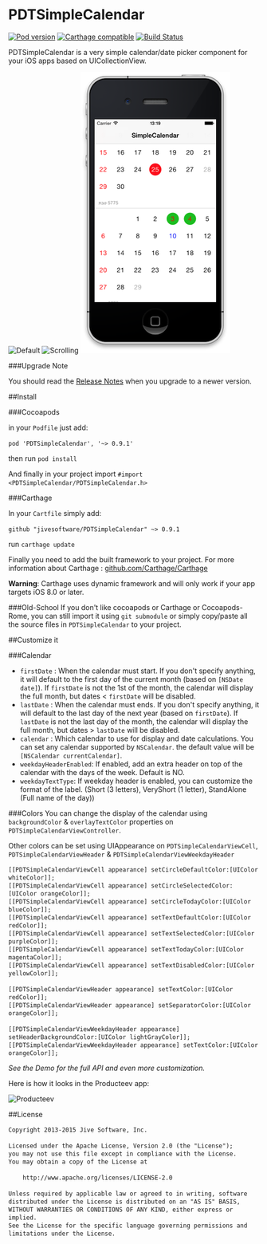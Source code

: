 PDTSimpleCalendar
=================

[![Pod version](https://img.shields.io/cocoapods/v/PDTSimpleCalendar.svg?style=flat)](http://cocoadocs.org/docsets/PDTSimpleCalendar)
[![Carthage compatible](https://img.shields.io/badge/Carthage-compatible-4BC51D.svg?style=flat)](https://github.com/Carthage/Carthage)
[![Build Status](https://img.shields.io/travis/jivesoftware/PDTSimpleCalendar.svg?style=flat)](https://travis-ci.org/jivesoftware/PDTSimpleCalendar)

PDTSimpleCalendar is a very simple calendar/date picker component for your iOS apps based on UICollectionView.

![Default](https://github.com/jivesoftware/PDTSimpleCalendar/raw/master/Documentation/default.png)
![Scrolling](https://github.com/jivesoftware/PDTSimpleCalendar/raw/master/Documentation/scrolling.png)
![Hebrew](https://github.com/jivesoftware/PDTSimpleCalendar/raw/master/Documentation/hebrew.png)

###Upgrade Note

You should read the [Release Notes](https://github.com/jivesoftware/PDTSimpleCalendar/blob/master/RELEASENOTES.md) when you upgrade to a newer version.

##Install

###Cocoapods

in your `Podfile` just add:

`pod 'PDTSimpleCalendar', '~> 0.9.1'`

then run `pod install`

And finally in your project import `#import <PDTSimpleCalendar/PDTSimpleCalendar.h>`

###Carthage

In your `Cartfile` simply add:

`github "jivesoftware/PDTSimpleCalendar" ~> 0.9.1`

run `carthage update`

Finally you need to add the built framework to your project. For more information about Carthage : [github.com/Carthage/Carthage](https://github.com/Carthage/Carthage)

**Warning**: Carthage uses dynamic framework and will only work if your app targets iOS 8.0 or later.

###Old-School
If you don't like cocoapods or Carthage or Cocoapods-Rome, you can still import it using `git submodule` or simply copy/paste all the source files in `PDTSimpleCalendar` to your project.


##Customize it

###Calendar
* `firstDate` : When the calendar must start. If you don't specify anything, it will default to the first day of the current month (based on `[NSDate date]`). If `firstDate` is not the 1st of the month, the calendar will display the full month, but dates < `firstDate` will be disabled.
* `lastDate` : When the calendar must ends. If you don't specify anything, it will default to the last day of the next year (based on `firstDate`). If `lastDate` is not the last day of the month, the calendar will display the full month, but dates > `lastDate` will be disabled.
* `calendar` : Which calendar to use for display and date calculations. You can set any calendar supported by `NSCalendar`. the default value will be `[NSCalendar currentCalendar]`.
* `weekdayHeaderEnabled`: If enabled, add an extra header on top of the calendar with the days of the week. Default is NO.
* `weekdayTextType`: If weekday header is enabled,  you can customize the format of the label. (Short (3 letters), VeryShort (1 letter), StandAlone (Full name of the day))


###Colors
You can change the display of the calendar using `backgroundColor` & `overlayTextColor` properties on `PDTSimpleCalendarViewController`.

Other colors can be set using UIAppearance on `PDTSimpleCalendarViewCell`, `PDTSimpleCalendarViewHeader` & `PDTSimpleCalendarViewWeekdayHeader`

    [[PDTSimpleCalendarViewCell appearance] setCircleDefaultColor:[UIColor whiteColor]];
    [[PDTSimpleCalendarViewCell appearance] setCircleSelectedColor:[UIColor orangeColor]];
    [[PDTSimpleCalendarViewCell appearance] setCircleTodayColor:[UIColor blueColor]];
    [[PDTSimpleCalendarViewCell appearance] setTextDefaultColor:[UIColor redColor]];
    [[PDTSimpleCalendarViewCell appearance] setTextSelectedColor:[UIColor purpleColor]];
    [[PDTSimpleCalendarViewCell appearance] setTextTodayColor:[UIColor magentaColor]];
    [[PDTSimpleCalendarViewCell appearance] setTextDisabledColor:[UIColor yellowColor]];

    [[PDTSimpleCalendarViewHeader appearance] setTextColor:[UIColor redColor]];
    [[PDTSimpleCalendarViewHeader appearance] setSeparatorColor:[UIColor orangeColor]];
    
    [[PDTSimpleCalendarViewWeekdayHeader appearance] setHeaderBackgroundColor:[UIColor lightGrayColor]];
    [[PDTSimpleCalendarViewWeekdayHeader appearance] setTextColor:[UIColor orangeColor]];
    
*See the Demo for the full API and even more customization.*

Here is how it looks in the Producteev app:

![Producteev](https://github.com/jivesoftware/PDTSimpleCalendar/raw/master/Documentation/producteev.png)


##License

```
Copyright 2013-2015 Jive Software, Inc.

Licensed under the Apache License, Version 2.0 (the "License");
you may not use this file except in compliance with the License.
You may obtain a copy of the License at

    http://www.apache.org/licenses/LICENSE-2.0

Unless required by applicable law or agreed to in writing, software
distributed under the License is distributed on an "AS IS" BASIS,
WITHOUT WARRANTIES OR CONDITIONS OF ANY KIND, either express or implied.
See the License for the specific language governing permissions and
limitations under the License.
```
